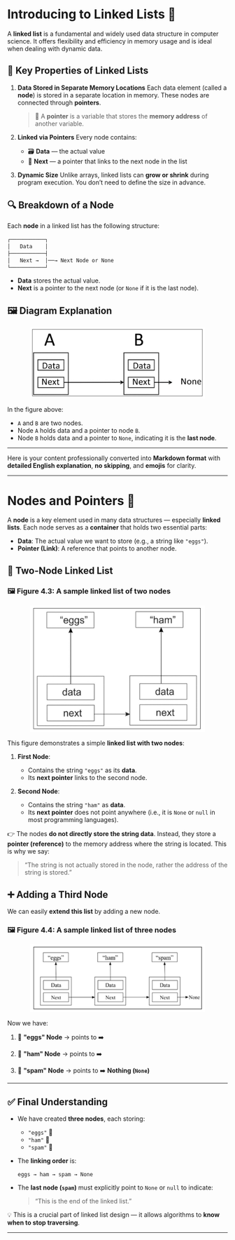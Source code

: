 # **Introducing to Linked Lists** 🔗

A **linked list** is a fundamental and widely used data structure in computer science. It offers flexibility and efficiency in memory usage and is ideal when dealing with dynamic data.

## 🧠 Key Properties of Linked Lists

1. **Data Stored in Separate Memory Locations**
   Each data element (called a **node**) is stored in a separate location in memory. These nodes are connected through **pointers**.

   > 🔗 A **pointer** is a variable that stores the **memory address** of another variable.

2. **Linked via Pointers**
   Every node contains:

   * 🗃 **Data** — the actual value
   * 🧭 **Next** — a pointer that links to the next node in the list

3. **Dynamic Size**
   Unlike arrays, linked lists can **grow or shrink** during program execution. You don’t need to define the size in advance.


## 🔍 Breakdown of a Node

Each **node** in a linked list has the following structure:

```plaintext
┌───────────┐
│   Data    │
├───────────┤
│   Next →  │──→ Next Node or None
└───────────┘
```

* **Data** stores the actual value.
* **Next** is a pointer to the next node (or `None` if it is the last node).

## 🖼️ Diagram Explanation

<div align="center">
  <img src="./images/01.jpg" alt="" width="400px"/>
</div>

In the figure above:

* `A` and `B` are two nodes.
* Node `A` holds data and a pointer to node `B`.
* Node `B` holds data and a pointer to `None`, indicating it is the **last node**.

---

Here is your content professionally converted into **Markdown format** with **detailed English explanation**, **no skipping**, and **emojis** for clarity.

---

#  **Nodes and Pointers** 📌

A **node** is a key element used in many data structures — especially **linked lists**. Each node serves as a **container** that holds two essential parts:

* **Data**: The actual value we want to store (e.g., a string like `"eggs"`).
* **Pointer (Link)**: A reference that points to another node.

## 🔗 Two-Node Linked List

### 🖼️ **Figure 4.3**: A sample linked list of two nodes

<div align="center">
  <img src="./images/02.jpg" alt="" width="400px"/>
</div>

This figure demonstrates a simple **linked list with two nodes**:

1. **First Node**:

   * Contains the string `"eggs"` as its **data**.
   * Its **next pointer** links to the second node.

2. **Second Node**:

   * Contains the string `"ham"` as **data**.
   * Its **next pointer** does not point anywhere (i.e., it is `None` or `null` in most programming languages).

👉 The nodes **do not directly store the string data**. Instead, they store a **pointer (reference)** to the memory address where the string is located. This is why we say:

> “The string is not actually stored in the node, rather the address of the string is stored.”

## ➕ Adding a Third Node

We can easily **extend this list** by adding a new node.

### 🖼️ **Figure 4.4**: A sample linked list of three nodes

<div align="center">
  <img src="./images/03.jpg" alt="" width="400px"/>
</div>

Now we have:

1. 🥚 **"eggs" Node**
   → points to ➡️

2. 🍖 **"ham" Node**
   → points to ➡️

3. 🥫 **"spam" Node**
   → points to ➡️ **Nothing (`None`)**

---

## ✅ Final Understanding

* We have created **three nodes**, each storing:

  * `"eggs"` 🥚
  * `"ham"` 🍖
  * `"spam"` 🥫

* The **linking order** is:

  ```plaintext
  eggs → ham → spam → None
  ```

* The **last node (`spam`)** must explicitly point to `None` or `null` to indicate:

  > “This is the end of the linked list.”

💡 This is a crucial part of linked list design — it allows algorithms to **know when to stop traversing**.

---
